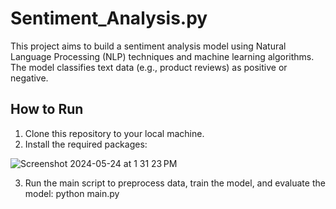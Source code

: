 # Sentiment_Analysis.py

This project aims to build a sentiment analysis model using Natural Language Processing (NLP) techniques and machine learning algorithms. The model classifies text data (e.g., product reviews) as positive or negative.

## How to Run

1. Clone this repository to your local machine.
2. Install the required packages:
   
![Screenshot 2024-05-24 at 1 31 23 PM](https://github.com/VadymMakohon/Sentiment_Analysis.py/assets/138728243/17924ca7-8fd5-4b53-a01e-6af72e3ee8c4)

3. Run the main script to preprocess data, train the model, and evaluate the model: python main.py


